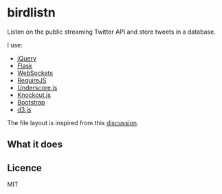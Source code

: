 birdlistn
========

Listen on the public streaming Twitter API and store tweets in a database.


I use:

 - [jQuery](http://jquery.com/)
 - [Flask](http://flask.pocoo.org/)
 - [WebSockets](http://www.html5rocks.com/en/tutorials/websockets/basics/)
 - [RequireJS](http://requirejs.org/)
 - [Underscore.js](https://github.com/amdjs/underscore)
 - [Knockout.js](http://knockoutjs.com/)
 - [Bootstrap](http://twitter.github.io/bootstrap/)
 - [d3.js](http://d3js.org/)


The file layout is inspired from this
[discussion](http://flask.pocoo.org/docs/patterns/packages/).


What it does
------------



Licence
-------

MIT
